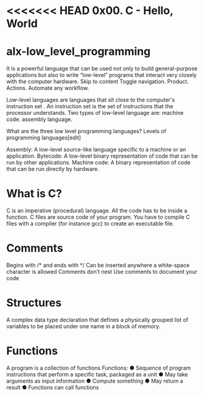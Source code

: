<<<<<<< HEAD
0x00. C - Hello, World
=======
# alx-low_level_programming
It is a powerful language that can be used not only to build general-purpose applications but also to write “low-level” programs that interact very closely with the computer hardware. Skip to content Toggle navigation. Product. Actions. Automate any workflow.

Low-level languages are languages that sit close to the computer's instruction set . An instruction set is the set of instructions that the processor understands. Two types of low-level language are: machine code. assembly language.

What are the three low level programming languages?
Levels of programming languages[edit]

Assembly: A low-level source-like language specific to a machine or an application. Bytecode: A low-level binary representation of code that can be run by other applications. Machine code: A binary representation of code that can be run directly by hardware.

# What is C?
C is an imperative (procedural) language.
All the code has to be inside a function.
C files are source code of your program.
You have to compile C files with a compiler (for instance gcc) to create an
executable file.

# Comments
Begins with /* and ends with */
Can be inserted anywhere a white-space character
is allowed
Comments don’t nest
Use comments to document your code

# Structures
A complex data type declaration that
defines a physically grouped list of
variables to be placed under one name
in a block of memory.

# Functions
A program is a collection of functions
Functions:
● Sequence of program instructions that perform a specific task,
packaged as a unit
● May take arguments as input information
● Compute something
● May return a result
● Functions can call functions
